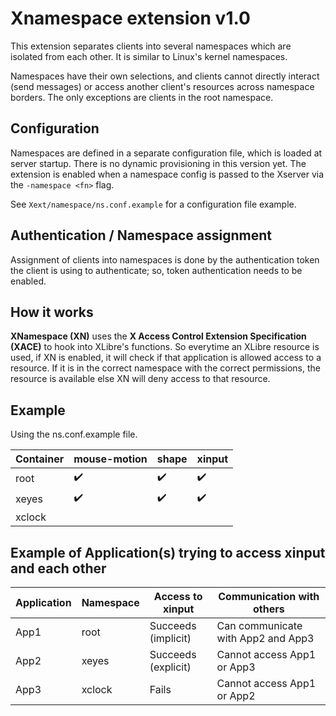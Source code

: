 Xnamespace extension v1.0
=========================

This extension separates clients into several namespaces which are isolated from each other.
It is similar to Linux's kernel namespaces.

Namespaces have their own selections, and clients cannot directly interact
(send messages) or access another client's resources across namespace borders.
The only exceptions are clients in the root namespace.

Configuration
-------------

Namespaces are defined in a separate configuration file, which is loaded at
server startup.
There is no dynamic provisioning in this version yet.
The extension is enabled when a namespace config is passed to the Xserver via the
`-namespace <fn>` flag.

See `Xext/namespace/ns.conf.example` for a configuration file example.

Authentication / Namespace assignment
-------------------------------------

Assignment of clients into namespaces is done by the authentication token the
client is using to authenticate; so, token authentication needs to be enabled.


How it works
---------------

**XNamespace (XN)** uses the **X Access Control Extension Specification (XACE)** to hook into XLibre's functions.
So everytime an XLibre resource is used, if XN is enabled, it will check if that application is allowed access to a
resource.
If it is in the correct namespace with the correct permissions, the resource is available else XN will
deny access to that resource.

Example
------------
Using the ns.conf.example file.

| Container | mouse-motion | shape | xinput |
|-----------|--------------|-------|--------|
| root      | ✔️           | ✔️    | ✔️     |
| xeyes     | ✔️           | ✔️    | ✔️     |
| xclock    |              |       |        |

## Example of Application(s) trying to access xinput and each other

| Application | Namespace | Access to xinput    | Communication with others          |
|-------------|-----------|---------------------|------------------------------------|
| App1        | root      | Succeeds (implicit) | Can communicate with App2 and App3 |
| App2        | xeyes     | Succeeds (explicit) | Cannot access App1 or App3         |
| App3        | xclock    | Fails               | Cannot access App1 or App2         |